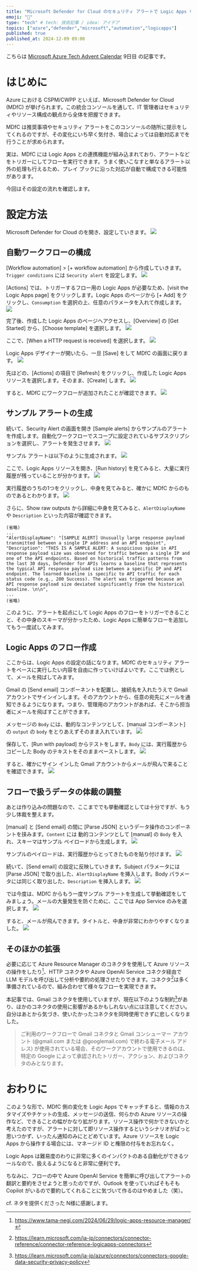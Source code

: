```yaml
---
title: "Microsoft Defender for Cloud のセキュリティ アラートで Logic Apps をトリガーして対応を自動化する"
emoji: "🔫"
type: "tech" # tech: 技術記事 / idea: アイデア
topics: ["azure","defender","microsoft","automation","logicapps"]
published: true
published_at: 2024-12-09 09:00
---
```


こちらは [Microsoft Azure Tech Advent Calendar](https://qiita.com/advent-calendar/2024/microsoft-azure-tech) 9日目 の記事です。

# はじめに
Azure における CSPM/CWPP といえば、Microsoft Defender for Cloud (MDfC) が挙げられます。この統合コンソールを通して、IT 管理者はセキュリティやリソース構成の観点から全体を把握できます。

MDfC は推奨事項やセキュリティ アラートをこのコンソールの随所に提示をしてくれるのですが、その変化にいち早く気付き、場合によっては自動対応までを行うことが求められます。

実は、MDfC には Logic Apps との連携機能が組み込まれており、アラートなどをトリガーにしてフローを実行できます。うまく使いこなすと単なるアラート以外の処理も行えるため、プレイ ブックに沿った対応が自動で構成できる可能性があります。

今回はその設定の流れを確認します。

# 設定方法
Microsoft Defender for Cloud のを開き、設定していきます。
![](/images/20241208-mdfc-logicapps/mdfc01.png)

## 自動ワークフローの構成
[Workflow automation] > [+ workflow automation] から作成していきます。`Trigger conditions` には `Security alert` を設定します。
![](/images/20241208-mdfc-logicapps/mdfc02.png)

[Actions] では、トリガーするフロー用の Logic Apps が必要なため、[visit the Logic Apps page] をクリックします。Logic Apps のページから [+ Add] をクリックし、`Consumption` を選択の上、任意のパラメータを入れて作成します。
![](/images/20241208-mdfc-logicapps/mdfc03.png)

完了後、作成した Logic Apps のページへアクセスし、[Overview] の [Get Started] から、[Choose template] を選択します。
![](/images/20241208-mdfc-logicapps/mdfc04.png)

ここで、[When a HTTP request is received] を選択します。
![](/images/20241208-mdfc-logicapps/mdfc05.png)

Logic Apps デザイナーが開いたら、一旦 [Save] をして MDfC の画面に戻ります。
![](/images/20241208-mdfc-logicapps/mdfc06.png)

先ほどの、[Actions] の項目で [Refresh] をクリックし、作成した Logic Apps リソースを選択します。そのまま、[Create] します。
![](/images/20241208-mdfc-logicapps/mdfc07.png)

すると、MDfC にワークフローが追加されたことが確認できます。
![](/images/20241208-mdfc-logicapps/mdfc08.png)

## サンプル アラートの生成
続いて、Security Alert の画面を開き [Sample alerts] からサンプルのアラートを作成します。自動化ワークフローでスコープに設定されているサブスクリプションを選択し、アラートを発生させます。
![](/images/20241208-mdfc-logicapps/mdfc09.png)

サンプル アラートは以下のように生成されます。
![](/images/20241208-mdfc-logicapps/mdfc10.png)

ここで、Logic Apps リソースを開き、[Run history] を見てみると、大量に実行履歴が残っていることが分かります。
![](/images/20241208-mdfc-logicapps/mdfc11.png)

実行履歴のうちの1つをクリックし、中身を見てみると、確かに MDfC からのものであるとわかります。
![](/images/20241208-mdfc-logicapps/mdfc12.png)

さらに、Show raw outputs から詳細に中身を見てみると、`AlertDisplayName` や `Description` といった内容が確認できます。

```
(省略)
...
"AlertDisplayName": "[SAMPLE ALERT] Unusually large response payload transmitted between a single IP address and an API endpoint",
"Description": "THIS IS A SAMPLE ALERT: A suspicious spike in API response payload size was observed for traffic between a single IP and one of the API endpoints. Based on historical traffic patterns from the last 30 days, Defender for APIs learns a baseline that represents the typical API response payload size between a specific IP and API endpoint. The learned baseline is specific to API traffic for each status code (e.g., 200 Success). The alert was triggered because an API response payload size deviated significantly from the historical baseline. \n\n",
...
(省略)
```
このように、アラートを起点にして Logic Apps のフローをトリガーできることと、その中身のスキーマが分かったため、Logic Apps に簡単なフローを追加してもう一度試してみます。

## Logic Apps のフロー作成
ここからは、Logic Apps の設定の話になります。MDfC のセキュリティ アラートをベースに実行したい内容を自由に作っていけばよいです。ここでは例として、メールを飛ばしてみます。

Gmail の [Send email] コンポーネントを配置し、接続名を入れたうえで Gmail アカウントでサインインします。そのアカウントから、任意の宛先にメールを通知できるようになります。つまり、管理用のアカウントがあれば、そこから担当者にメールを飛ばすことができます。

メッセージの `Body` には、動的なコンテンツとして、[manual コンポーネント] の `output` の `body` をとりあえずそのまま入れています。
![](/images/20241208-mdfc-logicapps/mdfc13.png)


保存して、[Run with payload] からテストをします。`Body` には、実行履歴からコピーした Body のテキストをそのままペーストします。
![](/images/20241208-mdfc-logicapps/mdfc14.png)

すると、確かにサイン インした Gmail アカウントからメールが飛んで来ることを確認できます。
![](/images/20241208-mdfc-logicapps/mdfc15.png)

## フローで扱うデータの体裁の調整
あとは作り込みの問題なので、ここまででも挙動確認としては十分ですが、もう少し体裁を整えます。

[manual] と [Send email] の間に [Parse JSON] というデータ操作のコンポーネントを挟みます。`Content` には 動的コンテンツとして [manual] の `Body` を入れ、スキーマはサンプル ペイロードから生成します。
![](/images/20241208-mdfc-logicapps/mdfc16.png)

サンプルのペイロードは、実行履歴からとってきたものを貼り付けます。
![](/images/20241208-mdfc-logicapps/mdfc17.png)

続いて、[Send email] の設定に反映していきます。Subject パラメータには [Parse JSON] で取り出した、`AlertDisplayName` を挿入します。Body パラメータには同じく取り出した、`Description` を挿入します。
![](/images/20241208-mdfc-logicapps/mdfc18.png)

では今度は、MDfC からもう一度サンプル アラートを生成して挙動確認をしてみましょう。メールの大量発生を防ぐために、ここでは App Service のみを選択します。
![](/images/20241208-mdfc-logicapps/mdfc19.png)

すると、メールが飛んできます。タイトルと、中身が非常にわかりやすくなりました。
![](/images/20241208-mdfc-logicapps/mdfc20.png)

## そのほかの拡張
必要に応じて Azure Resource Manager のコネクタを使用して Azure リソースの操作をしたり[^1]、HTTP コネクタや Azure OpenAI Service コネクタ経由で LLM モデルを呼び出して分析や要約の処理させたりできます。コネクタ[^2]は多く準備されているので、組み合わせて様々なフローを実現できます。

[^1]:https://www.tama-negi.com/2024/06/29/logic-apps-resource-manager/
[^2]:https://learn.microsoft.com/ja-jp/connectors/connector-reference/connector-reference-logicapps-connectors


本記事では、Gmail コネクタを使用していますが、現在以下のような制約[^3]があり、ほかのコネクタの使用に影響があるかもしれない点には注意してください。自分はあとから気づき、使いたかったコネクタを同時使用できずに悲しくなりました。

[^3]:https://learn.microsoft.com/ja-jp/azure/connectors/connectors-google-data-security-privacy-policy
> ご利用のワークフローで Gmail コネクタと Gmail コンシューマー アカウント (@gmail.com または @googlemail.com) で終わる電子メール アドレス) が使用されている場合、そのワークアカウントで使用できるのは、特定の Google によって承認されたトリガー、アクション、およびコネクタのみとなります。

# おわりに
このような形で、MDfC 側の変化を Logic Apps でキャッチすると、情報のカスタマイズやチケットの生成、メッセージの送信、何らかの Azure リソースの操作など、できることの幅がかなり拡がります。リソース操作で何かできないかと考えたのですが、アラートに対して即リソース操作するというシナリオがぱっと思いつかず、いったん通知のみにとどめています。Azure リソースを Logic Apps から操作する場合には、マネージド ID と権限の付与をお忘れなく。

Logic Apps は難易度のわりに非常に多くのインパクトのある自動化ができるツールなので、扱えるようになると非常に便利です。

ちなみに、フローの中で Azure OpenAI Service を簡単に呼び出してアラートの翻訳と要約をさせようと思ったのですが、Outlook を使っていればそもそも Copilot がいるので要約してくれることに気づいて作るのはやめました（笑）。

cf. ネタを提供くださった N様に感謝します。